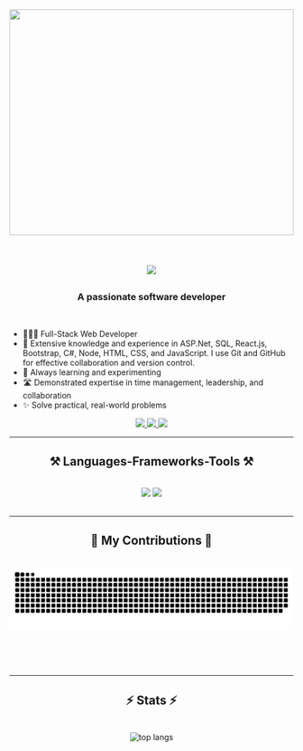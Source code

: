   <img src="https://general-pusher-cms.s3.amazonaws.com/blog/netreact_ce7fbdc765.jpg" width="100%" height="400px" />

<h1 align="center">
    <img src="https://readme-typing-svg.herokuapp.com/?font=Righteous&size=35&center=true&vCenter=true&width=500&height=70&duration=4000&lines=Hi+There!+👋;+I'm+Syeda+Anam+Zahra!;" />
</h1>

<h3 align="center">A passionate software developer</h3>

<br/>

- 👨🏻‍💻 Full-Stack Web Developer
- 🧠 Extensive knowledge and experience in ASP.Net, SQL, React.js, Bootstrap, C#, Node, HTML, CSS, and JavaScript. I use Git and GitHub for effective collaboration and version control.
- 🤔 Always learning and experimenting
- 🛣️ Demonstrated expertise in time management, leadership, and collaboration
- ✨ Solve practical, real-world problems
 
<div align="center"> 
  <a href="mailto:zahraanam55555@gmail.com">
    <img src="https://img.shields.io/badge/Gmail-333333?style=for-the-badge&logo=gmail&logoColor=red" />
  </a>
  <a href="https://www.linkedin.com/in/syeda-anam-zahra/" target="_blank">
    <img src="https://img.shields.io/badge/LinkedIn-0077B5?style=for-the-badge&logo=linkedin&logoColor=white" target="_blank" />
  </a>
  <a href="https://zahraanam786.github.io/Syeda-Anam-Zahra-Portfolio/" target="_blank">
     <img src="https://img.shields.io/badge/Portfolio-FF5722?style=for-the-badge&logo=todoist&logoColor=white" target="_blank" /> <!-- sqlite, safari, google-chrome are other good icon options -->
  </a>
</div>

 <hr/>
 
<h2 align="center">⚒️ Languages-Frameworks-Tools ⚒️</h2>
<br/>
<div align="center">
    <img src="https://skillicons.dev/icons?i=dotnet,cs,react,jquery,bootstrap,html,css,github,git" />
    <img src="https://skillicons.dev/icons?i=nodejs,javascript,express,firebase,mongodb,c,java,mysql,vscode,visualstudio" /><br>
</div>

<br/>
<hr/>

<div align="center">
  <h2>🐍 My Contributions 🐍</h2>
  <br>
  <img alt="snake eating my contributions" src="https://raw.githubusercontent.com/salesp07/salesp07/output/github-contribution-grid-snake.svg" />
  
  <br/><br/><br/>
</div>

<hr/>

<h2 align="center">⚡ Stats ⚡</h2>
<br>
<div align=center>

  <img width=325 align="center" src="https://github-readme-stats-salesp07.vercel.app/api/top-langs/?username=salesp07&hide=HTML&langs_count=8&layout=compact&theme=react&border_radius=10&size_weight=0.5&count_weight=0.5&exclude_repo=github-readme-stats" alt="top langs" />
</div>

<br/><br/>


